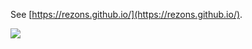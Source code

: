 See [https://rezons.github.io/](https://rezons.github.io/).

![](https://github.githubassets.com/images/icons/emoji/facebook.png|height=300)
